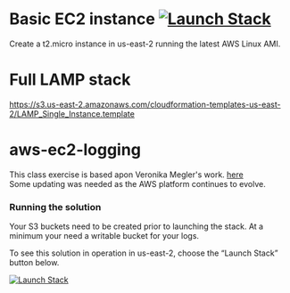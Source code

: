 # Basic EC2 instance [![Launch Stack](https://cdn.rawgit.com/buildkite/cloudformation-launch-stack-button-svg/master/launch-stack.svg)](https://console.aws.amazon.com/cloudformation/home?region=us-east-2#/stacks/new?stackName=cwlogsexport2s3&amp;templateURL=https://raw.githubusercontent.com/kengraf/AWS-template-examples/main/LampStack/SingleInstance.yaml)

Create a t2.micro instance in us-east-2 running the latest AWS Linux AMI.  


# Full LAMP stack
https://s3.us-east-2.amazonaws.com/cloudformation-templates-us-east-2/LAMP_Single_Instance.template

# aws-ec2-logging

This class exercise is based apon  Veronika Megler's work. [here](https://aws.amazon.com/blogs/mt/how-to-export-ec2-instance-execution-logs-to-an-s3-bucket-using-cloudwatch-logs-lambda-and-cloudformation/)  
Some updating was needed as the AWS platform continues to evolve.

### Running the solution  
Your S3 buckets need to be created prior to launching the stack.  At a minimum your need a writable bucket for your logs.  

To see this solution in operation in us-east-2, choose the “Launch Stack” button&nbsp;below.  

[![Launch Stack](https://cdn.rawgit.com/buildkite/cloudformation-launch-stack-button-svg/master/launch-stack.svg)](https://console.aws.amazon.com/cloudformation/home?region=us-east-2#/stacks/new?stackName=cwlogsexport2s3&amp;templateURL=https://unh-it666-logging.s3.us-east-2.amazonaws.com/artifacts/cloudwatchlogsexport2s3/cwexportlogs2s3-master-template.yaml)
